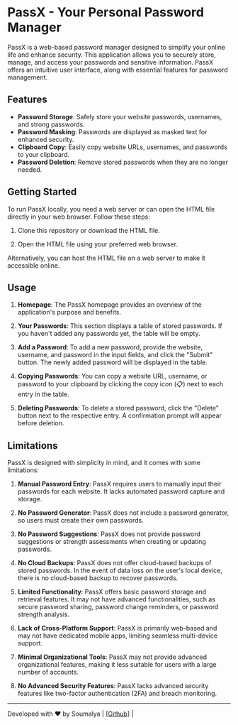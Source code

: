 # PassX - Your Personal Password Manager


PassX is a web-based password manager designed to simplify your online life and enhance security. This application allows you to securely store, manage, and access your passwords and sensitive information. PassX offers an intuitive user interface, along with essential features for password management.

## Features

- **Password Storage**: Safely store your website passwords, usernames, and strong passwords.
- **Password Masking**: Passwords are displayed as masked text for enhanced security.
- **Clipboard Copy**: Easily copy website URLs, usernames, and passwords to your clipboard.
- **Password Deletion**: Remove stored passwords when they are no longer needed.

## Getting Started

To run PassX locally, you need a web server or can open the HTML file directly in your web browser. Follow these steps:

1. Clone this repository or download the HTML file.

2. Open the HTML file using your preferred web browser.

Alternatively, you can host the HTML file on a web server to make it accessible online.

## Usage

1. **Homepage**: The PassX homepage provides an overview of the application's purpose and benefits.

2. **Your Passwords**: This section displays a table of stored passwords. If you haven't added any passwords yet, the table will be empty.

3. **Add a Password**: To add a new password, provide the website, username, and password in the input fields, and click the "Submit" button. The newly added password will be displayed in the table.

4. **Copying Passwords**: You can copy a website URL, username, or password to your clipboard by clicking the copy icon (📋️) next to each entry in the table.

5. **Deleting Passwords**: To delete a stored password, click the "Delete" button next to the respective entry. A confirmation prompt will appear before deletion.

## Limitations

PassX is designed with simplicity in mind, and it comes with some limitations:

1. **Manual Password Entry**: PassX requires users to manually input their passwords for each website. It lacks automated password capture and storage.

2. **No Password Generator**: PassX does not include a password generator, so users must create their own passwords.

3. **No Password Suggestions**: PassX does not provide password suggestions or strength assessments when creating or updating passwords.

4. **No Cloud Backups**: PassX does not offer cloud-based backups of stored passwords. In the event of data loss on the user's local device, there is no cloud-based backup to recover passwords.

5. **Limited Functionality**: PassX offers basic password storage and retrieval features. It may not have advanced functionalities, such as secure password sharing, password change reminders, or password strength analysis.

6. **Lack of Cross-Platform Support**: PassX is primarily web-based and may not have dedicated mobile apps, limiting seamless multi-device support.

7. **Minimal Organizational Tools**: PassX may not provide advanced organizational features, making it less suitable for users with a large number of accounts.

8. **No Advanced Security Features**: PassX lacks advanced security features like two-factor authentication (2FA) and breach monitoring.

---

Developed with ❤️ by Soumalya | [[Github](https://github.com/soumalya-blazing-geek)] |
